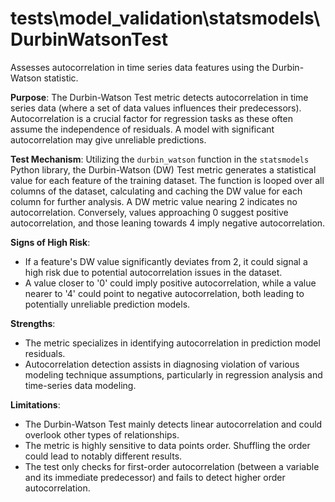 # tests\model_validation\statsmodels\DurbinWatsonTest

Assesses autocorrelation in time series data features using the Durbin-Watson statistic.

**Purpose**: The Durbin-Watson Test metric detects autocorrelation in time series data (where a set of data values
influences their predecessors). Autocorrelation is a crucial factor for regression tasks as these often assume the
independence of residuals. A model with significant autocorrelation may give unreliable predictions.

**Test Mechanism**: Utilizing the `durbin_watson` function in the `statsmodels` Python library, the Durbin-Watson
(DW) Test metric generates a statistical value for each feature of the training dataset. The function is looped
over all columns of the dataset, calculating and caching the DW value for each column for further analysis. A DW
metric value nearing 2 indicates no autocorrelation. Conversely, values approaching 0 suggest positive
autocorrelation, and those leaning towards 4 imply negative autocorrelation.

**Signs of High Risk**:
- If a feature's DW value significantly deviates from 2, it could signal a high risk due to potential
autocorrelation issues in the dataset.
- A value closer to '0' could imply positive autocorrelation, while a value nearer to '4' could point to negative
autocorrelation, both leading to potentially unreliable prediction models.

**Strengths**:
- The metric specializes in identifying autocorrelation in prediction model residuals.
- Autocorrelation detection assists in diagnosing violation of various modeling technique assumptions, particularly
in regression analysis and time-series data modeling.

**Limitations**:
- The Durbin-Watson Test mainly detects linear autocorrelation and could overlook other types of relationships.
- The metric is highly sensitive to data points order. Shuffling the order could lead to notably different results.
- The test only checks for first-order autocorrelation (between a variable and its immediate predecessor) and fails
to detect higher order autocorrelation.